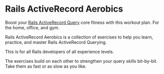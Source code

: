 # Rails ActiveRecord Aerobics
Boost your [Rails ActiveRecord Query](http://guides.rubyonrails.org/active_record_querying.html) core fitness with this workout plan. For the home, office, and gym.

Rails ActiveRecord Aerobics is a collection of exercises to help you learn, practice, and master Rails ActiveRecord Querying. 

This is for all Rails developers of all experience levels. 

The exercises build on each other to strengthen your query skills bit-by-bit. Take them as fast or as slow as you like.

